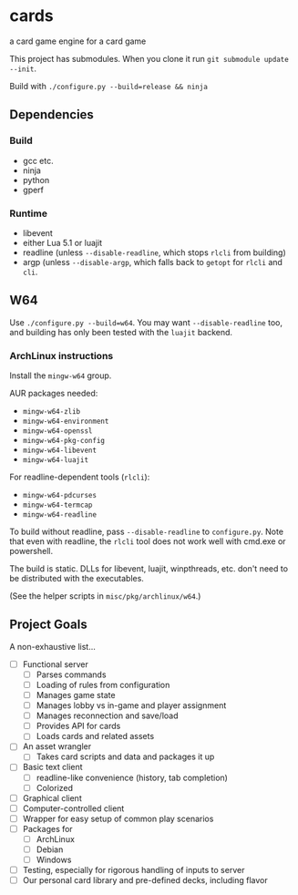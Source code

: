 # cards
a card game engine for a card game

This project has submodules. When you clone it run `git submodule update
--init`.

Build with `./configure.py --build=release && ninja`

## Dependencies

### Build

 - gcc etc.
 - ninja
 - python
 - gperf

### Runtime

 - libevent
 - either Lua 5.1 or luajit
 - readline (unless `--disable-readline`, which stops `rlcli` from building)
 - argp (unless `--disable-argp`, which falls back to `getopt` for `rlcli` and
   `cli`.

## W64

Use `./configure.py --build=w64`. You may want `--disable-readline` too, and
building has only been tested with the `luajit` backend.

### ArchLinux instructions

Install the `mingw-w64` group.

AUR packages needed:

 - `mingw-w64-zlib`
 - `mingw-w64-environment`
 - `mingw-w64-openssl`
 - `mingw-w64-pkg-config`
 - `mingw-w64-libevent`
 - `mingw-w64-luajit`

For readline-dependent tools (`rlcli`):

 - `mingw-w64-pdcurses`
 - `mingw-w64-termcap`
 - `mingw-w64-readline`

To build without readline, pass `--disable-readline` to `configure.py`. Note
that even with readline, the `rlcli` tool does not work well with cmd.exe or
powershell.

The build is static. DLLs for libevent, luajit, winpthreads, etc. don't need
to be distributed with the executables.

(See the helper scripts in `misc/pkg/archlinux/w64`.)

## Project Goals

A non-exhaustive list...

 - [ ] Functional server
   - [ ] Parses commands
   - [ ] Loading of rules from configuration
   - [ ] Manages game state
   - [ ] Manages lobby vs in-game and player assignment
   - [ ] Manages reconnection and save/load
   - [ ] Provides API for cards
   - [ ] Loads cards and related assets
 - [ ] An asset wrangler
   - [ ] Takes card scripts and data and packages it up
 - [ ] Basic text client
   - [ ] readline-like convenience (history, tab completion)
   - [ ] Colorized
 - [ ] Graphical client
 - [ ] Computer-controlled client
 - [ ] Wrapper for easy setup of common play scenarios
 - [ ] Packages for
   - [ ] ArchLinux
   - [ ] Debian
   - [ ] Windows
 - [ ] Testing, especially for rigorous handling of inputs to server
 - [ ] Our personal card library and pre-defined decks, including flavor

